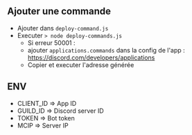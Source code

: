 ## Ajouter une commande
- Ajouter dans ```deploy-command.js```
- Executer ```> node deploy-commands.js```
    - Si erreur 50001 :
    - ajouter `applications.commands` dans la config de l'app : https://discord.com/developers/applications
    - Copier et executer l'adresse générée

## ENV
- CLIENT_ID => App ID
- GUILD_ID => Discord server ID
- TOKEN => Bot token
- MCIP => Server IP
